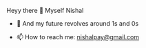Heyy there 👋
Myself Nishal

<!--
**Nxshl/nxshl** is a ✨ _special_ ✨ repository because its `README.md` (this file) appears on your GitHub profile.

Here are some ideas to get you started:-->

- 🔭 And my future revolves around 1s and 0s
<!--- 👯 I’m looking to collaborate on ...
- 🤔 I’m looking for help with ...
- 💬 Ask me about -->
- 📫 How to reach me: nishalpay@gmail.com






